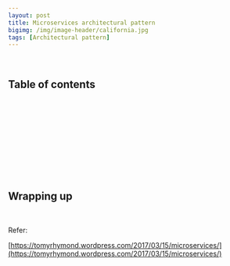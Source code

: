```yaml
---
layout: post
title: Microservices architectural pattern
bigimg: /img/image-header/california.jpg
tags: [Architectural pattern]
---
```




<br>

## Table of contents





<br>

## 






<br>

## 






<br>

## 





<br>

## Wrapping up




<br>

Refer:

[https://tomyrhymond.wordpress.com/2017/03/15/microservices/](https://tomyrhymond.wordpress.com/2017/03/15/microservices/)
